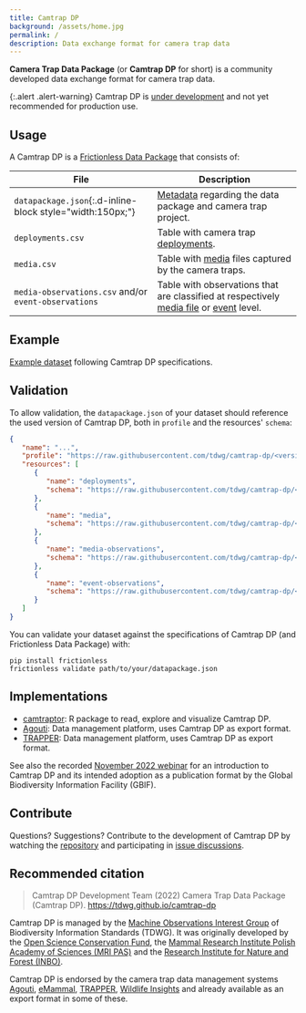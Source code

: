 ```yaml
---
title: Camtrap DP
background: /assets/home.jpg
permalink: /
description: Data exchange format for camera trap data
---
```


**Camera Trap Data Package** (or **Camtrap DP** for short) is a community developed data exchange format for camera trap data.

{:.alert .alert-warning}
Camtrap DP is [under development](https://github.com/tdwg/camtrap-dp/milestone/1) and not yet recommended for production use.

## Usage

A Camtrap DP is a [Frictionless Data Package](https://specs.frictionlessdata.io/data-package/) that consists of:

File | Description
--- | ---
`datapackage.json`{:.d-inline-block style="width:150px;"} | [Metadata](metadata/) regarding the data package and camera trap project.
`deployments.csv` | Table with camera trap [deployments](data/#deployments).
`media.csv` | Table with [media](data/#media) files captured by the camera traps.
`media-observations.csv` and/or `event-observations` | Table with observations that are classified at respectively [media file](data/#media-observations) or [event](data/#event-observations) level.

## Example

[Example dataset](https://github.com/tdwg/camtrap-dp/tree/main/example) following Camtrap DP specifications.

## Validation

To allow validation, the `datapackage.json` of your dataset should reference the used version of Camtrap DP, both in `profile` and the resources' `schema`:

```json
{
   "name": "...",
   "profile": "https://raw.githubusercontent.com/tdwg/camtrap-dp/<version>/camtrap-dp-profile.json",
   "resources": [
      {
         "name": "deployments",
         "schema": "https://raw.githubusercontent.com/tdwg/camtrap-dp/<version>/deployments-table-schema.json"
      },
      {
         "name": "media",
         "schema": "https://raw.githubusercontent.com/tdwg/camtrap-dp/<version>/media-table-schema.json"
      },
      {
         "name": "media-observations",
         "schema": "https://raw.githubusercontent.com/tdwg/camtrap-dp/<version>/media-observations-table-schema.json"
      },
      {
         "name": "event-observations",
         "schema": "https://raw.githubusercontent.com/tdwg/camtrap-dp/<version>/event-observations-table-schema.json"
      }
   ]
}
```

You can validate your dataset against the specifications of Camtrap DP (and Frictionless Data Package) with:

```shell
pip install frictionless
frictionless validate path/to/your/datapackage.json
```

## Implementations

- [camtraptor](https://inbo.github.io/camtraptor): R package to read, explore and visualize Camtrap DP.
- [Agouti](https://agouti.eu): Data management platform, uses Camtrap DP as export format.
- [TRAPPER](https://os-conservation.org/projects/trapper): Data management platform, uses Camtrap DP as export format.

See also the recorded [November 2022 webinar](https://www.gbif.org/event/f68927-b5c1-4ac8-a4ac-7d47645/exploring-camera-trap-data) for an introduction to Camtrap DP and its intended adoption as a publication format by the Global Biodiversity Information Facility (GBIF).

## Contribute

Questions? Suggestions? Contribute to the development of Camtrap DP by watching the [repository](https://github.com/tdwg/camtrap-dp) and participating in [issue discussions](https://github.com/tdwg/camtrap-dp/issues).

## Recommended citation

> Camtrap DP Development Team (2022) Camera Trap Data Package (Camtrap DP). <https://tdwg.github.io/camtrap-dp>

Camtrap DP is managed by the [Machine Observations Interest Group](https://www.tdwg.org/community/mobs/) of Biodiversity Information Standards (TDWG). It was originally developed by the [Open Science Conservation Fund](https://os-conservation.org/), the [Mammal Research Institute Polish Academy of Sciences (MRI PAS)](https://ibs.bialowieza.pl/en/) and the [Research Institute for Nature and Forest (INBO)](https://inbo.be/en).

Camtrap DP is endorsed by the camera trap data management systems [Agouti](https://www.agouti.eu/), [eMammal](https://emammal.si.edu/), [TRAPPER](https://doi.org/10.1111/2041-210X.12571), [Wildlife Insights](https://www.wildlifeinsights.org/) and already available as an export format in some of these.
